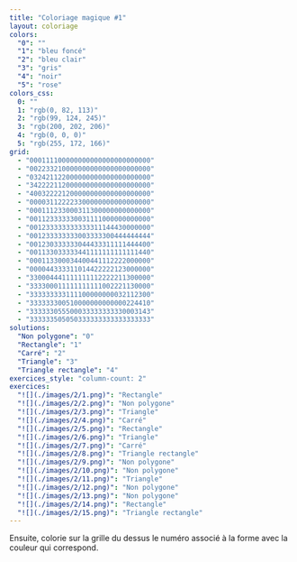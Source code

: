 ```yaml
---
title: "Coloriage magique #1"
layout: coloriage
colors:
  "0": ""
  "1": "bleu foncé"
  "2": "bleu clair"
  "3": "gris"
  "4": "noir"
  "5": "rose"
colors_css:
  0: ""
  1: "rgb(0, 82, 113)"
  2: "rgb(99, 124, 245)"
  3: "rgb(200, 202, 206)"
  4: "rgb(0, 0, 0)"
  5: "rgb(255, 172, 166)"
grid:
  - "000111100000000000000000000000"
  - "002233210000000000000000000000"
  - "032421122000000000000000000000"
  - "342222112000000000000000000000"
  - "400322221200000000000000000000"
  - "000031122223300000000000000000"
  - "000111233000311300000000000000"
  - "001123333330031111000000000000"
  - "001233333333333311144430000000"
  - "001233333333003333300444444444"
  - "001230333333044433311111444400"
  - "001133033333441111111111111440"
  - "000113300034400441112222000000"
  - "000044333311014422222123000000"
  - "330004441111111112222211300000"
  - "333300011111111111002221130000"
  - "333333333111100000000032112300"
  - "333333300510000000000000224410"
  - "333333055500033333333330003143"
  - "333333505050333333333333333333"
solutions:
  "Non polygone": "0"
  "Rectangle": "1"
  "Carré": "2"
  "Triangle": "3"
  "Triangle rectangle": "4"
exercices_style: "column-count: 2"
exercices:
  "![](./images/2/1.png)": "Rectangle"
  "![](./images/2/2.png)": "Non polygone"
  "![](./images/2/3.png)": "Triangle"
  "![](./images/2/4.png)": "Carré"
  "![](./images/2/5.png)": "Rectangle"
  "![](./images/2/6.png)": "Triangle"
  "![](./images/2/7.png)": "Carré"
  "![](./images/2/8.png)": "Triangle rectangle"
  "![](./images/2/9.png)": "Non polygone"
  "![](./images/2/10.png)": "Non polygone"
  "![](./images/2/11.png)": "Triangle"
  "![](./images/2/12.png)": "Non polygone"
  "![](./images/2/13.png)": "Non polygone"
  "![](./images/2/14.png)": "Rectangle"
  "![](./images/2/15.png)": "Triangle rectangle"
---
```


Ensuite, colorie sur la grille du dessus le numéro associé à la forme avec la couleur qui correspond.
